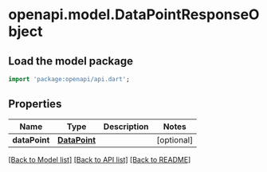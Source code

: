 # openapi.model.DataPointResponseObject

## Load the model package
```dart
import 'package:openapi/api.dart';
```

## Properties
Name | Type | Description | Notes
------------ | ------------- | ------------- | -------------
**dataPoint** | [**DataPoint**](DataPoint.md) |  | [optional] 

[[Back to Model list]](../README.md#documentation-for-models) [[Back to API list]](../README.md#documentation-for-api-endpoints) [[Back to README]](../README.md)


